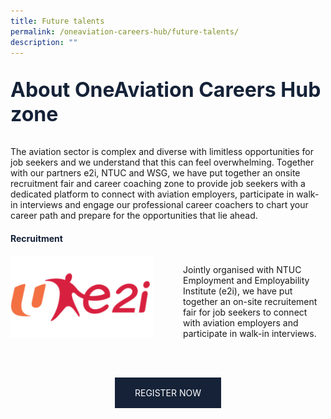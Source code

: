 ```yaml
---
title: Future talents
permalink: /oneaviation-careers-hub/future-talents/
description: ""
---
```

<p style="color: #152238; font-size: 2rem;font-weight :bold;">About OneAviation Careers Hub zone</p>
<p style="font-size:normal;">The aviation sector is complex and diverse with limitless opportunities for job seekers and we understand that this can feel overwhelming. Together with our partners e2i, NTUC and WSG, we have put together an onsite recruitment fair and career coaching zone to provide job seekers with a dedicated platform to connect with aviation employers, participate in walk-in interviews and engage our professional career coachers to chart your career path and prepare for the opportunities that lie ahead.</p>

<h4 style="color: #152238; font-weight : bold;">Recruitment</h4>

<div style="display: flex; flex-direction: row;margin-bottom: 4rem;">
	<div style="flex: 50%; padding-right: 1.5rem;"><img src="/images/e2iimg.png" alt="hero"></div>
	<div style="flex: 50%; padding-left: 1.5rem;"><p style="font-size:normal;">Jointly organised with NTUC Employment and Employability Institute (e2i), we have put together an on-site recruitement fair for job seekers to connect with aviation employers and participate in walk-in interviews.</p></div>
	</div>
<center><a style="padding: 1rem; padding-left: 2rem; padding-right: 2rem; background: #152238; color: white;border-radius: 0; text-decoration:none;" target="_blank" href="https://event.e2i.com.sg/web/OAC2023">REGISTER NOW</a></center>

<style>#main-content .bp-section.bp-section-pagetitle, .bottom-navigation a {background-color: #153821 !important;}, a::after {display: none;}</style>